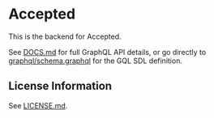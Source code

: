 # Accepted

This is the backend for Accepted.

See [DOCS.md](docs.md) for full GraphQL API details, or go directly to 
[graphql/schema.graphql](graphql/schema.graphql) for the GQL SDL definition.

## License Information
See [LICENSE.md](LICENSE.md). 
